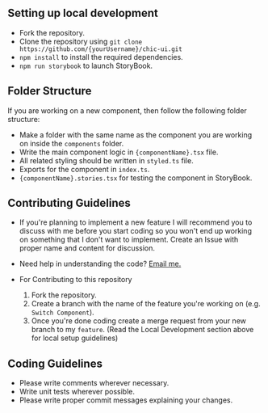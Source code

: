 ## Setting up local development
- Fork the repository.
- Clone the repository using `git clone https://github.com/{yourUsername}/chic-ui.git`
- `npm install` to install the required dependencies.
- `npm run storybook` to launch StoryBook.

## Folder Structure
If you are working on a new component, then follow the following folder structure:
- Make a folder with the same name as the component you are working on inside the `components` folder.
- Write the main component logic in `{componentName}.tsx` file.
- All related styling should be written in `styled.ts` file.
- Exports for the component in `index.ts`.
- `{componentName}.stories.tsx` for testing the component in StoryBook.

## Contributing Guidelines
- If you're planning to implement a new feature I will recommend you to discuss with me before you start coding so you won't end up working on something that I don't want to implement. Create an Issue with proper name and content for discussion.
- Need help in understanding the code? <a href="mailto:carishmashukla28@gmail.com">Email me.</a>

- For Contributing to this repository
  1. Fork the repository.
  2. Create a branch with the name of the feature you're working on (e.g. `Switch Component`).
  3. Once you're done coding create a merge request from your new branch to my `feature`. (Read the Local Development section above for local setup guidelines)

## Coding Guidelines
- Please write comments wherever necessary.
- Write unit tests wherever possible.
- Please write proper commit messages explaining your changes.
